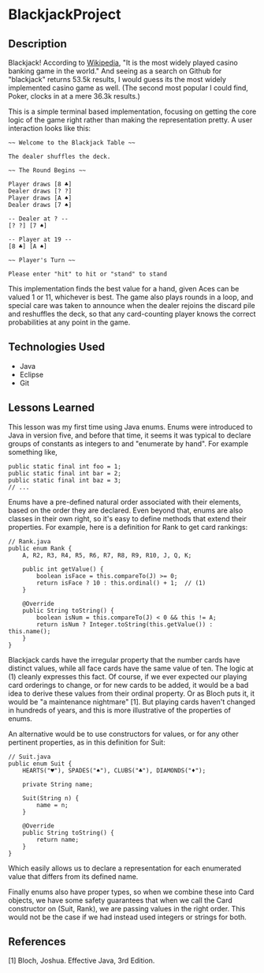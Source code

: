 # BlackjackProject

## Description

Blackjack! According to [Wikipedia](https://en.wikipedia.org/wiki/Blackjack), "It is the most widely played casino banking game in the world." And seeing as a search on Github for "blackjack" returns 53.5k results, I would guess its the most widely implemented casino game as well. (The second most popular I could find, Poker, clocks in at a mere 36.3k results.)

This is a simple terminal based implementation, focusing on getting the core logic of the game right rather than making the representation pretty. A user interaction looks like this:

~~~
~~ Welcome to the Blackjack Table ~~

The dealer shuffles the deck.

~~ The Round Begins ~~

Player draws [8 ♣]
Dealer draws [? ?]
Player draws [A ♠]
Dealer draws [7 ♠]

-- Dealer at ? --
[? ?] [7 ♠] 

-- Player at 19 --
[8 ♣] [A ♠] 

~~ Player's Turn ~~

Please enter "hit" to hit or "stand" to stand
~~~

This implementation finds the best value for a hand, given Aces can be valued 1 or 11, whichever is best. The game also plays rounds in a loop, and special care was taken to announce when the dealer rejoins the discard pile and reshuffles the deck, so that any card-counting player knows the correct probabilities at any point in the game. 

## Technologies Used

- Java
- Eclipse
- Git

## Lessons Learned

This lesson was my first time using Java enums. Enums were introduced to Java in version five, and before that time, it seems it was typical to declare groups of constants as integers to and "enumerate by hand". For example something like,

~~~
public static final int foo = 1;
public static final int bar = 2;
public static final int baz = 3;
// ...
~~~

Enums have a pre-defined natural order associated with their elements, based on the order they are declared. Even beyond that, enums are also classes in their own right, so it's easy to define methods that extend their properties. For example, here is a definition for Rank to get card rankings:

~~~
// Rank.java
public enum Rank {
	A, R2, R3, R4, R5, R6, R7, R8, R9, R10, J, Q, K;
		
	public int getValue() {
		boolean isFace = this.compareTo(J) >= 0;
		return isFace ? 10 : this.ordinal() + 1;  // (1)
	}
	
	@Override
	public String toString() {
		boolean isNum = this.compareTo(J) < 0 && this != A;
		return isNum ? Integer.toString(this.getValue()) : this.name();
	}
}
~~~

Blackjack cards have the irregular property that the number cards have distinct values, while all face cards have the same value of ten. The logic at (1) cleanly expresses this fact. Of course, if we ever expected our playing card orderings to change, or for new cards to be added, it would be a bad idea to derive these values from their ordinal property. Or as Bloch puts it, it would be "a maintenance nightmare" [1]. But playing cards haven't changed in hundreds of years, and this is more illustrative of the properties of enums. 

An alternative would be to use constructors for values, or for any other pertinent properties, as in this definition for Suit:

~~~
// Suit.java
public enum Suit {
	HEARTS("♥"), SPADES("♠"), CLUBS("♣"), DIAMONDS("♦");
	
	private String name;
	
	Suit(String n) { 
		name = n; 
	}
	
	@Override
	public String toString() { 
		return name; 
	}
}
~~~

Which easily allows us to declare a representation for each enumerated value that differs from its defined name. 

Finally enums also have proper types, so when we combine these into Card objects, we have some safety guarantees that when we call the Card constructor on (Suit, Rank), we are passing values in the right order. This would not be the case if we had instead used integers or strings for both. 


## References

[1] Bloch, Joshua. Effective Java, 3rd Edition.


